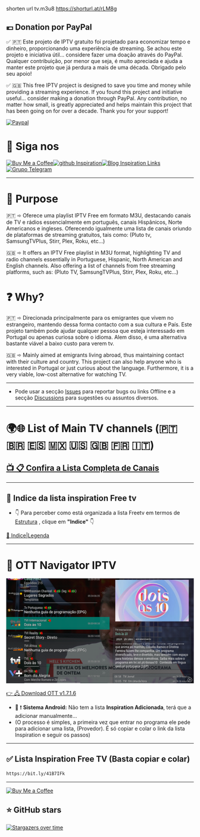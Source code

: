 shorten url tv.m3u8 https://shorturl.at/rLM8g

## :euro: Donation por PayPal

✅ 🇵🇹 Este projeto de IPTV gratuito foi projetado para economizar tempo e dinheiro, proporcionando uma experiência de streaming. Se achou este projeto e iniciativa útil... considere fazer uma doação através do PayPal. Qualquer contribuição, por menor que seja, é muito apreciada e ajuda a manter este projeto que já perdura a mais de uma década. Obrigado pelo seu apoio!

✅ 🇬🇧 This free IPTV project is designed to save you time and money while providing a streaming experience. If you found this project and initiative useful... consider making a donation through PayPal. Any contribution, no matter how small, is greatly appreciated and helps maintain this project that has been going on for over a decade. Thank you for your support!

[![Paypal](https://github.com/inspirationlinks/m3u/blob/live/LogosTv/donativoPaypal.gif)](https://www.paypal.com/cgi-bin/webscr?cmd=_s-xclick&hosted_button_id=B3EDBYK3LXSNS)

# 🚩 Siga nos

<p><a href="https://www.paypal.com/donate/?hosted_button_id=B3EDBYK3LXSNS" target="_blank" rel="noopener"><img class="" style="border: 0px; height: 133px;" src="https://jerrymoz.files.wordpress.com/2024/03/qr_paypal.png?w=210" alt="Buy Me a Coffee" width="133" height="150" border="0" /></a><a href="https://github.com/inspirationlinks" target="_blank" rel="noopener"><img class="" style="border: 0px; height: 133px;" src="https://jerrymoz.files.wordpress.com/2024/02/qr_github.png?w=200" alt="github Inspiration" width="133" height="150" border="0" /></a><a href="https://jerrymoz.wordpress.com/"><img class="" style="border: 0px; height: 133px;" src="https://jerrymoz.files.wordpress.com/2023/12/qr_blog.png?w=200" alt="Blog Inspiration Links" width="133" height="140" border="0" /></a><a href="https://t.me/inspirationfreetv/1" target="_blank" rel="noopener"><img class="alignleft" style="border: 0px; height: 133px;" src="https://github.com/inspirationlinks/m3u/raw/live/LogosTv/imag.png?w=210" alt="Grupo Telegram" width="124" height="150" border="0" /></a></p>

---

# 🎯 Purpose

🇵🇹 ➾ Oferece uma playlist IPTV Free em formato M3U, destacando canais de TV e rádios essencialmente em português, canais Hispânicos, Norte Americanos e ingleses. Oferecendo igualmente uma lista de canais oriundo de plataformas de streaming gratuitos, tais como: (Pluto tv, SamsungTVPlus, Stirr, Plex, Roku, etc...)

🇬🇧 ➾ It offers an IPTV Free playlist in M3U format, highlighting TV and radio channels essentially in Portuguese, Hispanic, North American and English channels. Also offering a list of channels from free streaming platforms, such as: (Pluto TV, SamsungTVPlus, Stirr, Plex, Roku, etc...)

# ❓ Why?


🇵🇹 ➾ Direcionada principalmente para os emigrantes que vivem no estrangeiro, mantendo dessa forma contacto com a sua cultura e País. Este projeto também pode ajudar qualquer pessoa que esteja interessado em Portugal ou apenas curiosa sobre o idioma. Alem disso, é uma alternativa bastante viável a baixo custo para verem tv.

🇬🇧 ➾ Mainly aimed at emigrants living abroad, thus maintaining contact with their culture and country. This project can also help anyone who is interested in Portugal or just curious about the language. Furthermore, it is a very viable, low-cost alternative for watching TV.

---

* Pode usar a secção [Issues](https://github.com/inspirationlinks/m3u/issues) para reportar bugs ou links Offline e a secção [Discussions](https://github.com/inspirationlinks/m3u/discussions) para sugestões ou assuntos diversos.

---

# 🌍🌐 List of Main TV channels (🇵🇹 🇧🇷 🇪🇸 🇲🇽 🇺🇸 🇬🇧 🇫🇷 🇮🇹)

## [📺 📋 Confira a Lista Completa de Canais](https://github.com/inspirationlinks/m3u/blob/live/INFO.md#%EF%B8%8F-categorias-%EF%B8%8F)

---

## 🔔 Indice da lista inspiration Free tv
* 👇 Para perceber como está organizada a lista Freetv em termos de <u> Estrutura</u> , clique em <b>"Indice"</b> 👇

[📝 Indice|Legenda](https://github.com/inspirationlinks/m3u/blob/live/INFO.md#-indice--legendas)

---

# 🥇 OTT Navigator IPTV 

![OTT Navigator screenshot](/LogosTv/OTTNavigator.png "OTT Navigator screenshot")

[👉 🖧 Download OTT v1.7.1.6](https://www.mediafire.com/file/km4cbh41ulwubon/OTT_Navigator_v1.7.1.6_Premium.apk/file)

* 📢 ❗ <b>Sistema Android:</b> Não tem a lista <b>Inspiration Adicionada</b>, terá que a adicionar manualmente...
* (O processo é simples, a primeira vez que entrar no programa ele pede para adicionar uma lista, (Provedor). É só copiar e colar o link da lista Inspiration e seguir os passos)

---

## ✅ Lista Inspiration Free TV (Basta copiar e colar)
```bash
https://bit.ly/41B7IFk
```

---

<a href='https://www.paypal.com/cgi-bin/webscr?cmd=_s-xclick&hosted_button_id=B3EDBYK3LXSNS' target='_blank'><img height='36' style='border:0px;height:36px;' src='https://storage.ko-fi.com/cdn/kofi2.png?v=3' border='0' alt='Buy Me a Coffee' /></a>

## ⭐ GitHub stars
[![Stargazers over time](https://starchart.cc/inspirationlinks/lista-tuga.svg)](https://starchart.cc/inspirationlinks/lista-tuga)
